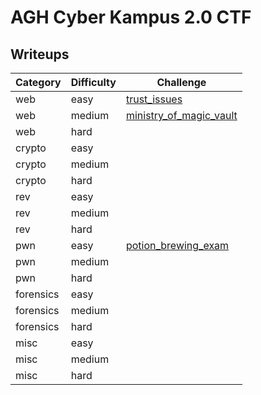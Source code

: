 # AGH Cyber Kampus 2.0 CTF

## Writeups

| Category | Difficulty | Challenge  |
| -------- | ---------- | -------------- | 
|   web    |    easy      | [trust_issues](trust_issues/writeup.md) |
|   web    |    medium    | [ministry_of_magic_vault](ministry_of_magic_vault/writeup/writeup.md) |
|   web    |    hard      |  |
|   crypto    |    easy   |  |
|   crypto    |    medium |  |
|   crypto    |    hard   |  |
|   rev    |    easy      |  |
|   rev    |    medium    |  |
|   rev    |    hard      |  |
|   pwn    |    easy      | [potion_brewing_exam](potion_brewing_exam/writeup/README.md) |
|   pwn    |    medium    |  |
|   pwn    |    hard      |  |
|   forensics  |  easy    |  |
|   forensics  |  medium  |  |
|   forensics  |  hard    |  |
|   misc    |    easy     |  |
|   misc    |    medium   |  |
|   misc    |    hard     |  |
